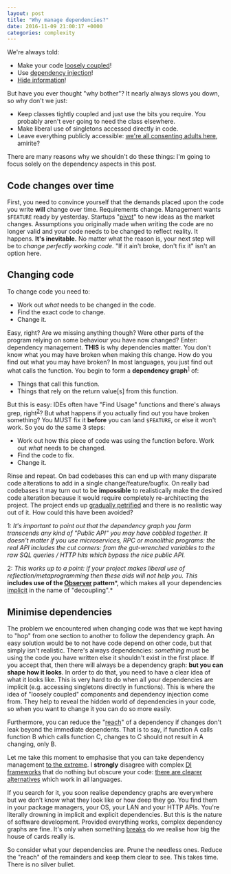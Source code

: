 ```yaml
---
layout: post
title: "Why manage dependencies?"
date: 2016-11-09 21:00:17 +0000
categories: complexity
---
```


We're always told:
 - Make your code [loosely coupled](https://en.wikipedia.org/wiki/Loose_coupling)!
 - Use [dependency injection](https://en.wikipedia.org/wiki/Dependency_injection)!
 - [Hide information](https://en.wikipedia.org/wiki/Information_hiding)!

But have you ever thought "why bother"? It nearly always slows you down, so why don't we just:
 - Keep classes tightly coupled and just use the bits you require. You probably aren't ever going to need the class elsewhere.
 - Make liberal use of singletons accessed directly in code.
 - Leave everything publicly accessible: [we're all consenting adults here](https://www.python.org/), amirite?


There are many reasons why we shouldn't do these things: I'm going to focus solely on the dependency aspects in this post.
 
## Code changes over time
 
First, you need to convince yourself that the demands placed upon the code you write **will** change over time. Requirements change. Management wants `$FEATURE` ready by yesterday. Startups "[pivot](https://en.wikipedia.org/wiki/Corporate_jargon)" to new ideas as the market changes. Assumptions you originally made when writing the code are no longer valid and your code needs to be changed to reflect reality. It happens. **It's inevitable.** No matter what the reason is, your next step will be to *change perfectly working code*. "If it ain't broke, don't fix it" isn't an option here.

## Changing code

To change code you need to:
 - Work out *what* needs to be changed in the code.
 - Find the exact code to change.
 - Change it.

Easy, right? Are we missing anything though? Were other parts of the program relying on some behaviour you have now changed? Enter: dependency management. **THIS** is why dependencies matter. You don't know what you may have broken when making this change. How do you find out what you may have broken? In most languages, you just find out what calls the function. You begin to form a **dependency graph**<sup>[1](#deps)</sup> of:
 - Things that call this function.
 - Things that rely on the return value[s] from this function.
 
But this is easy: IDEs often have "Find Usage" functions and there's always grep, right<sup>[2](#reflection)</sup>? But what happens if you actually find out you have broken something? You MUST fix it **before** you can land `$FEATURE`, or else it won't work. So you do the same 3 steps:
 - Work out how this piece of code was using the function before. Work out *what* needs to be changed.
 - Find the code to fix.
 - Change it.

Rinse and repeat. On bad codebases this can end up with many disparate code alterations to add in a single change/feature/bugfix. On really bad codebases it may turn out to be **impossible** to realistically make the desired code alteration because it would require completely re-architecting the project. The project ends up [gradually petrified](http://finalfantasy.wikia.com/wiki/Gradual_Petrify_(status)) and there is no realistic way out of it. How could this have been avoided?


<a name="deps">1</a>: *It's important to point out that the dependency graph you form transcends any kind of "Public API" you may have cobbled together. It doesn't matter if you use microservices, RPC or monolithic programs: the real API includes the cut corners: from the gut-wrenched variables to the raw SQL queries / HTTP hits which bypass the nice public API.*

<a name="reflection">2</a>: *This works up to a point: if your project makes liberal use of reflection/metaprogramming then these aids will not help you. This* **includes use of the [Observer](https://en.wikipedia.org/wiki/Observer_pattern) pattern***, which makes all your dependencies [implicit](https://en.wikipedia.org/wiki/Implicit_invocation) in the name of "decoupling".*

## Minimise dependencies

The problem we encountered when changing code was that we kept having to "hop" from one section to another to follow the dependency graph. An easy solution would be to not have code depend on other code, but that simply isn't realistic. There's always dependencies: *something* must be using the code you have written else it shouldn't exist in the first place. If you accept that, then there will always be a dependency graph: **but you can shape how it looks**. In order to do that, you need to have a clear idea of what it looks like. This is very hard to do when all your dependencies are implicit (e.g. accessing singletons directly in functions). This is where the idea of "loosely coupled" components and dependency injection come from. They help to reveal the hidden world of dependencies in your code, so when you want to change it you can do so more easily.

Furthermore, you can reduce the "[reach](https://en.wikipedia.org/wiki/Law_of_Demeter)" of a dependency if changes don't leak beyond the immediate dependents. That is to say, if function A calls function B which calls function C, changes to C should not result in A changing, only B.

Let me take this moment to emphasise that you can take dependency management [to the extreme](https://github.com/EnterpriseQualityCoding/FizzBuzzEnterpriseEdition). I **strongly** disagree with complex [DI frameworks](https://projects.spring.io/spring-framework/) that do nothing but obscure your code: [there are clearer alternatives](https://en.wikipedia.org/wiki/Dependency_injection#Constructor_injection) which work in all languages.

If you search for it, you soon realise dependency graphs are everywhere but we don't know what they look like or how deep they go. You find them in your package managers, your OS, your LAN and your HTTP APIs. You're literally drowning in implicit and explicit dependencies. But this is the nature of software development. Provided everything works, complex dependency graphs are fine. It's only when something [breaks](http://www.theregister.co.uk/2016/03/23/npm_left_pad_chaos/) do we realise how big the house of cards really is.

So consider what your dependencies are. Prune the needless ones. Reduce the "reach" of the remainders and keep them clear to see. This takes time. There is no silver bullet.
